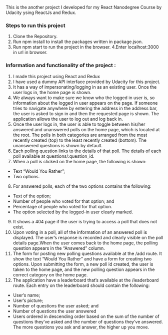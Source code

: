 This is the another project I developed for my React Nanodegree Course by Udacity ysing ReactJs and Redux.
### Steps to run this project
1. Clone the Repository.
2. Run npm install to install the packages written in package.json.
3. Run npm start to run the project in the browser.
4.Enter localhost:3000 in url in browser.

### Information and functionality of the project :
1. I made this project using React and Redux
2. I have used a dummy API interface provided by Udacity for this project.
3. It has a way of impersonating/logging in as an existing user.  Once the user logs in, the home page is shown.
4. We always want to make sure we know who the logged in user is, so information about the logged in user appears on the page. If someone tries to navigate anywhere by entering the address in the address bar, the user is asked to sign in and then the requested page is shown. The application allows the user to log out and log back in.
5. Once the user logs in, the user is able to toggle between his/her answered and unanswered polls on the home page, which is located at the root. The polls in both categories are arranged from the most recently created (top) to the least recently created (bottom). The unanswered questions is shown by default.
6. Each polling question links to the details of that poll. The details of each poll available at questions/:question_id.
7. When a poll is clicked on the home page, the following is shown:
* Text “Would You Rather”;
* Two options.
8. For answered polls, each of the two options contains the following:
* Text of the option;
* Number of people who voted for that option; and
* Percentage of people who voted for that option.
* The option selected by the logged-in user clearly marked.
9. It shows a 404 page if the user is trying to access a poll that does not exist. 
10. Upon voting in a poll, all of the information of an answered poll is displayed. The user’s response is recorded and clearly visible on the poll details page.When the user comes back to the home page, the polling question appears in the “Answered” column.
11. The form for posting new polling questions available at the /add route. It show the text “Would You Rather” and have a form for creating two options. Upon submitting the form, a new poll id created, the user is  taken to the home page, and the new polling question appears in the correct category on the home page.
12. The application  have a leaderboard that’s available at the /leaderboard route. Each entry on the leaderboard should contain the following:
* User’s name;
* User’s picture;
* Number of questions the user asked; and
* Number of questions the user answered
* Users ordered in descending order based on the sum of the number of questions they’ve asked and the number of questions they’ve answered. The more questions you ask and answer, the higher up you move.


